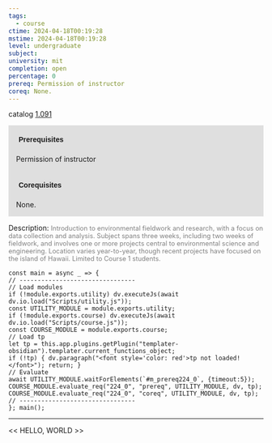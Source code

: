 ```yaml
---
tags:
  - course
ctime: 2024-04-18T00:19:28
mstime: 2024-04-18T00:19:28
level: undergraduate
subject: 
university: mit
completion: open
percentage: 0
prereq: Permission of instructor
coreq: None.
---
```


catalog [1.091](http://student.mit.edu/catalog/m1a.html#1.091)

<span style="display: block; padding: 15px; background-color: rgb(100, 100, 100, 0.2);"><font id="m_prereq224_0" style="display: block; font-family: Arial, sans-serif; font-weight: bold; padding: 5px">Prerequisites</font><br><span id="prereq224_0">Permission of instructor</span></span>
<span style="display: block; padding: 15px; background-color: rgb(100, 100, 100, 0.2);"><font id="m_coreq224_0" style="display: block; font-family: Arial, sans-serif; font-weight: bold; padding: 5px">Corequisites</font><br><span id="coreq224_0">None.</span></span>

<font style="">Description:</font>
<font style="color: grey; font-size: 0.8rem;">Introduction to environmental fieldwork and research, with a focus on data collection and analysis. Subject spans three weeks, including two weeks of fieldwork, and involves one or more projects central to environmental science and engineering. Location varies year-to-year, though recent projects have focused on the island of Hawaii. Limited to Course 1 students.</font>

```dataviewjs
const main = async _ => {
// --------------------------------
// Load modules
if (!module.exports.utility) dv.executeJs(await dv.io.load("Scripts/utility.js"));
const UTILITY_MODULE = module.exports.utility;
if (!module.exports.course) dv.executeJs(await dv.io.load("Scripts/course.js"));
const COURSE_MODULE = module.exports.course;
// Load tp
let tp = this.app.plugins.getPlugin("templater-obsidian").templater.current_functions_object;
if (!tp) { dv.paragraph("<font style='color: red'>tp not loaded!</font>"); return; }
// Evaluate
await UTILITY_MODULE.waitForElements(`#m_prereq224_0`, {timeout:5});
COURSE_MODULE.evaluate_req("224_0", "prereq", UTILITY_MODULE, dv, tp);
COURSE_MODULE.evaluate_req("224_0", "coreq", UTILITY_MODULE, dv, tp);
// --------------------------------
}; main();
```

---

<< HELLO, WORLD >>
